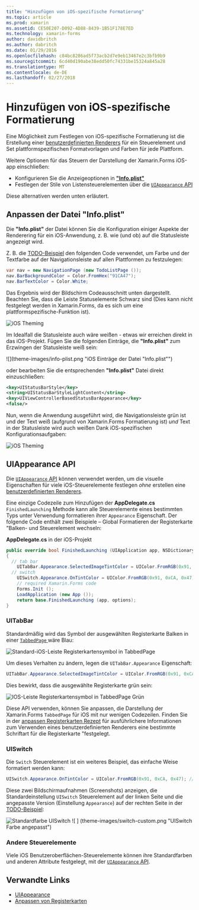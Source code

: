 ```yaml
---
title: "Hinzufügen von iOS-spezifische Formatierung"
ms.topic: article
ms.prod: xamarin
ms.assetid: CE50E207-D092-4D88-8439-1B51F178E7ED
ms.technology: xamarin-forms
author: davidbritch
ms.author: dabritch
ms.date: 01/29/2016
ms.openlocfilehash: c84bc8286ad5f73acb2d7e9eb13467e2c3bfb9b9
ms.sourcegitcommit: 6cd40d190abe38edd50fc74331be15324a845a28
ms.translationtype: MT
ms.contentlocale: de-DE
ms.lasthandoff: 02/27/2018
---
```

# <a name="adding-ios-specific-formatting"></a>Hinzufügen von iOS-spezifische Formatierung

Eine Möglichkeit zum Festlegen von iOS-spezifische Formatierung ist die Erstellung einer [benutzerdefinierten Renderers](~/xamarin-forms/app-fundamentals/custom-renderer/index.md) für ein Steuerelement und Set plattformspezifischen Formatvorlagen und Farben für jede Plattform.

Weitere Optionen für das Steuern der Darstellung der Xamarin.Forms iOS-app einschließen:

* Konfigurieren Sie die Anzeigeoptionen in [ **"Info.plist"**](#info-plist)
* Festlegen der Stile von Listensteuerelementen über die [ `UIAppearance` API](#uiappearance)

Diese alternativen werden unten erläutert.

<a name="info-plist"/>

## <a name="customizing-infoplist"></a>Anpassen der Datei "Info.plist"

Die **"Info.plist"** der Datei können Sie die Konfiguration einiger Aspekte der Renderering für ein iOS-Anwendung, z. B. wie (und ob) auf die Statusleiste angezeigt wird.

Z. B. die [TODO-Beispiel](https://developer.xamarin.com/samples/xamarin-forms/Todo/) den folgenden Code verwendet, um Farbe und der Textfarbe auf der Navigationsleiste auf allen Plattformen zu festzulegen:

```csharp
var nav = new NavigationPage (new TodoListPage ());
nav.BarBackgroundColor = Color.FromHex("91CA47");
nav.BarTextColor = Color.White;
```

Das Ergebnis wird der Bildschirm Codeausschnitt unten dargestellt. Beachten Sie, dass die Leiste Statuselemente Schwarz sind (Dies kann nicht festgelegt werden in Xamarin.Forms, da es sich um eine plattformspezifische-Funktion ist).

![](theme-images/status-default-sml.png "iOS Theming")

Im Idealfall die Statusleiste auch wäre weißen - etwas wir erreichen direkt in das iOS-Projekt. Fügen Sie die folgenden Einträge, die **"Info.plist"** zum Erzwingen der Statusleiste weiß sein:

![](theme-images/info-plist.png "iOS Einträge der Datei "Info.plist"")

oder bearbeiten Sie die entsprechenden **"Info.plist"** Datei direkt einzuschließen:

```xml
<key>UIStatusBarStyle</key>
<string>UIStatusBarStyleLightContent</string>
<key>UIViewControllerBasedStatusBarAppearance</key>
<false/>
```

Nun, wenn die Anwendung ausgeführt wird, die Navigationsleiste grün ist und der Text weiß (aufgrund von Xamarin.Forms Formatierung ist) *und* Text in der Statusleiste wird auch weißen Dank iOS-spezifischen Konfigurationsaufgaben:

![](theme-images/status-white-sml.png "iOS Theming")

<a name="uiappearance"/>

## <a name="uiappearance-api"></a>UIAppearance API

Die [ `UIAppearance` API](~/ios/user-interface/ios-ui/introduction-to-the-appearance-api.md) können verwendet werden, um die visuelle Eigenschaften für viele iOS-Steuerelemente festlegen *ohne* erstellen eine [benutzerdefinierten Renderers](~/xamarin-forms/app-fundamentals/custom-renderer/index.md).

Eine einzige Codezeile zum Hinzufügen der **AppDelegate.cs** `FinishedLaunching` Methode kann alle Steuerelemente eines bestimmten Typs unter Verwendung formatieren ihrer `Appearance` Eigenschaft. Der folgende Code enthält zwei Beispiele – Global Formatieren der Registerkarte "Balken- und Steuerelement wechseln:

**AppDelegate.cs** in der iOS-Projekt

```csharp
public override bool FinishedLaunching (UIApplication app, NSDictionary options)
{
  // tab bar
    UITabBar.Appearance.SelectedImageTintColor = UIColor.FromRGB(0x91, 0xCA, 0x47); // green
  // switch
    UISwitch.Appearance.OnTintColor = UIColor.FromRGB(0x91, 0xCA, 0x47); // green
    // required Xamarin.Forms code
    Forms.Init ();
    LoadApplication (new App ());
    return base.FinishedLaunching (app, options);
}
```

### <a name="uitabbar"></a>UITabBar

Standardmäßig wird das Symbol der ausgewählten Registerkarte Balken in einer [ `TabbedPage` ](~/xamarin-forms/app-fundamentals/navigation/tabbed-page.md) wäre Blau:

![](theme-images/tabbar-default.png "Standard-iOS-Leiste Registerkartensymbol in TabbedPage")

Um dieses Verhalten zu ändern, legen die `UITabBar.Appearance` Eigenschaft:

```csharp
UITabBar.Appearance.SelectedImageTintColor = UIColor.FromRGB(0x91, 0xCA, 0x47); // green
```

Dies bewirkt, dass die ausgewählte Registerkarte grün sein:

![](theme-images/tabbar-custom.png "IOS-Leiste Registerkartensymbol in TabbedPage Grün")

Diese API verwenden, können Sie anpassen, die Darstellung der Xamarin.Forms `TabbedPage` für iOS mit nur wenigen Codezeilen. Finden Sie in der [anpassen Registerkarten Rezept](https://developer.xamarin.com/recipes/cross-platform/xamarin-forms/ios/customize-tabs/) für ausführlichere Informationen zum Verwenden eines benutzerdefinierten Renderers eine bestimmte Schriftart für die Registerkarte "festgelegt.

### <a name="uiswitch"></a>UISwitch

Die `Switch` Steuerelement ist ein weiteres Beispiel, das einfache Weise formatiert werden kann:

```csharp
UISwitch.Appearance.OnTintColor = UIColor.FromRGB(0x91, 0xCA, 0x47); // green
```

Diese zwei Bildschirmaufnahmen (Screenshots) anzeigen, die Standardeinstellung `UISwitch` Steuerelement auf der linken Seite und die angepasste Version (Einstellung `Appearance`) auf der rechten Seite in der [TODO-Beispiel](https://developer.xamarin.com/samples/xamarin-forms/Todo/):

![](theme-images/switch-default.png "Standardfarbe UISwitch") ![ ] (theme-images/switch-custom.png "UISwitch Farbe angepasst")

### <a name="other-controls"></a>Andere Steuerelemente

Viele iOS Benutzeroberflächen-Steuerelemente können ihre Standardfarben und anderen Attribute festgelegt, mit der [ `UIAppearance` API](~/ios/user-interface/ios-ui/introduction-to-the-appearance-api.md).



## <a name="related-links"></a>Verwandte Links

- [UIAppearance](~/ios/user-interface/ios-ui/introduction-to-the-appearance-api.md)
- [Anpassen von Registerkarten](https://developer.xamarin.com/recipes/cross-platform/xamarin-forms/ios/customize-tabs/)
